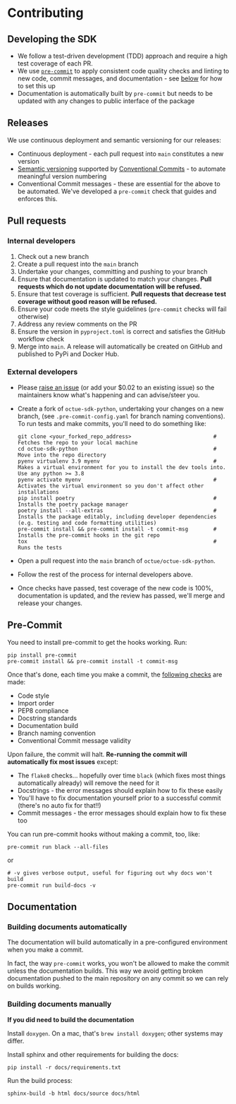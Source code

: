 # Contributing

## Developing the SDK
- We follow a test-driven development (TDD) approach and require a high test coverage of each PR.
- We use [`pre-commit`](https://pre-commit.com/) to apply consistent code quality checks and linting to new code, commit messages, and documentation - see [below](#pre-commit) for how to set this up
- Documentation is automatically built by `pre-commit` but needs to be updated with any changes to public interface of the package


## Releases
We use continuous deployment and semantic versioning for our releases:
- Continuous deployment - each pull request into `main` constitutes a new version
- [Semantic versioning](https://semver.org/) supported by [Conventional Commits](https://github.com/octue/conventional-commits) - to automate meaningful version numbering
- Conventional Commit messages - these are essential for the above to be automated. We've developed a `pre-commit` check that guides and enforces this.


## Pull requests

### Internal developers
1. Check out a new branch
2. Create a pull request into the `main` branch
3. Undertake your changes, committing and pushing to your branch
4. Ensure that documentation is updated to match your changes. **Pull requests which do not update documentation will be refused.**
5. Ensure that test coverage is sufficient. **Pull requests that decrease test coverage without good reason will be refused.**
6. Ensure your code meets the style guidelines (`pre-commit` checks will fail otherwise)
7. Address any review comments on the PR
8. Ensure the version in `pyproject.toml` is correct and satisfies the GitHub workflow check
9. Merge into `main`. A release will automatically be created on GitHub and published to PyPi and Docker Hub.

### External developers
- Please [raise an issue](https://github.com/octue/octue-sdk-python/issues) (or add your $0.02 to an existing issue) so
  the maintainers know what's happening and can advise/steer you.

- Create a fork of `octue-sdk-python`, undertaking your changes on a new branch, (see `.pre-commit-config.yaml` for
  branch naming conventions). To run tests and make commits, you'll need to do something like:
  ```
  git clone <your_forked_repo_address>                          # Fetches the repo to your local machine
  cd octue-sdk-python                                           # Move into the repo directory
  pyenv virtualenv 3.9 myenv                                    # Makes a virtual environment for you to install the dev tools into. Use any python >= 3.8
  pyenv activate myenv                                          # Activates the virtual environment so you don't affect other installations
  pip install poetry                                            # Installs the poetry package manager
  poetry install --all-extras                                   # Installs the package editably, including developer dependencies (e.g. testing and code formatting utilities)
  pre-commit install && pre-commit install -t commit-msg        # Installs the pre-commit hooks in the git repo
  tox                                                           # Runs the tests
  ```

- Open a pull request into the `main` branch of `octue/octue-sdk-python`.
- Follow the rest of the process for internal developers above.
- Once checks have passed, test coverage of the new code is 100%, documentation is updated, and the review has passed,
  we'll merge and release your changes.


## Pre-Commit
You need to install pre-commit to get the hooks working. Run:
```
pip install pre-commit
pre-commit install && pre-commit install -t commit-msg
```

Once that's done, each time you make a commit, the [following checks](/.pre-commit-config.yaml) are made:

- Code style
- Import order
- PEP8 compliance
- Docstring standards
- Documentation build
- Branch naming convention
- Conventional Commit message validity

Upon failure, the commit will halt. **Re-running the commit will automatically fix most issues** except:

- The `flake8` checks... hopefully over time `black` (which fixes most things automatically already) will remove the need for it
- Docstrings - the error messages should explain how to fix these easily
- You'll have to fix documentation yourself prior to a successful commit (there's no auto fix for that!!)
- Commit messages - the error messages should explain how to fix these too

You can run pre-commit hooks without making a commit, too, like:
```
pre-commit run black --all-files
```
or
```
# -v gives verbose output, useful for figuring out why docs won't build
pre-commit run build-docs -v
```


## Documentation

### Building documents automatically

The documentation will build automatically in a pre-configured environment when you make a commit.

In fact, the way `pre-commit` works, you won't be allowed to make the commit unless the documentation builds. This way
we avoid getting broken documentation pushed to the main repository on any commit so we can rely on builds working.


### Building documents manually

**If you did need to build the documentation**

Install `doxygen`. On a mac, that's `brew install doxygen`; other systems may differ.

Install sphinx and other requirements for building the docs:
```
pip install -r docs/requirements.txt
```

Run the build process:
```
sphinx-build -b html docs/source docs/html
```
